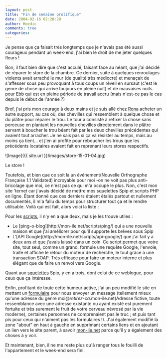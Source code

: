 ```yaml
---
layout: post
title: "Fin de semaine prolifique"
date: 2004-02-16 02:28:28
author: Hoedic
comments: true
categories: 
---
```



Je pense que ça faisait très longtemps que je n'avais pas été aussi courageux pendant un week-end, j'ai bien le droit de me jeter quelques fleurs !

Bon, il faut bien dire que c'est acculé, faisant face au néant, que j'ai décidé de réparer le store de la chambre. Ce dernier, suite à quelques renroulages violents avait arraché le mur (de qualité très médiocre) et menaçait de s'affesser sous peu provoquant à tous coups un réveil en sursaut (c'est le genre de chose qui arrive toujours en pleine nuit) et de mauvaises nuits pour Ebb qui est en pleine période de travail accru (mais n'est-ce pas le cas depuis le début de l'année ?)

Bref, j'ai pris mon courage à deux mains et je suis allé chez [Rona](http://www.rona.ca/) acheter un autre support, au cas où, des chevilles qui ressemblent à quelque chose et du plâtre pour réparer le trou. Le tour a consisté à refixer la chose sans perceuse en plantant les nouvelles chevilles directement dans le plâtre servant à boucher le trou béant fait par les deux chevilles précédentes qui avaient tout arracher. Je ne sais pas si ça va résister au temps, mais au moins ça tient... et j'en ai profité pour reboucher les trous que les précédents locataires avaient fait en reprenant leurs stores respectifs.

![Image]({{ site.url }}/images/store-15-01-04.jpg)
<div class="photoattrib">Le store !</div>



Toutefois, et bien que ce soit là un événement(Nouvelle Orthographe Française 1.1 Validated) incroyable pour moi -on ne voit pas plus anti-bricolage que moi, ce n'est pas ce qui m'a occupé le plus. Non, c'est mon site 'ternet car j'avais décidé de mettre mes squelettes Spip et scripts PHP en ligne. Étant donné que ces derniers étaient étalés partout et nullement documentés, il m'a fallu du temps pour structurer tout ça et le rendre utilisable. Voilà qui est fait, alors voici la liste :

Pour les [scripts](http://mon-ile.net/scripts/), il n'y en a que deux, mais je les trouve utiles :
<ul>
<li>Le [ping-o-blog](http://mon-ile.net/scripts/ping/) qui a une nouvelle maison et que j'ai améliorer pour qu'il supporte les brèves sous Spip</li>
<li>L'[API Google](http://mon-ile.net/scripts/api-google/) que j'ai fait y a deux ans et que j'avais laissé dans un coin. Ce script permet que votre site, tout seul, comme un grand, formule une requête Google, l'envoie, traite et affiche le retour du moteur de recherche, le tout grâce à une transaction SOAP. Très efficace pour faire un moteur interne et plus élégant que de faire un renvoi vers Google.</li>
</ul>

Quant aux [squelettes](http://mon-ile.net/squelettes/) Spip, y en a trois, dont celui de ce weblogue, pour ceux que ça intéresse.

Enfin, profitant de toute cette humeur active, j'ai un peu modifié le site en mettant un [formulaire](http://mon-ile.net/contact.html) pour nous envoyer un message (tellement mieux qu'une adresse du genre moi@<i>retirez-ca</i>.mon-ile.net(Adresse fictive, toute ressemblance avec une adresse existante ou ayant existé est purement fortuite et très surement le fruit de votre cerveau névrosé par la vie moderne), certaines personnes ne comprenaient pas le truc ; et puis tant pis pour ceux qui n'aiment pas les formulaires !). J'ai également modifié la zone "about" en haut à gauche en supprimant certains liens et en ajoutant un lien vers le site parent, à savoir [mon-ile.net](http://mon-ile.net/) parce qu'il y a également des choses à y voir.

Et maintenant, bien, il ne me reste plus qu'à ranger tous le fouilli de l'appartement et le week-end sera fini.